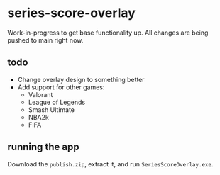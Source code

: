 # series-score-overlay
Work-in-progress to get base functionality up. All changes are being pushed to main right now.

## todo
* Change overlay design to something better
* Add support for other games:
  - Valorant
  - League of Legends
  - Smash Ultimate
  - NBA2k
  - FIFA

## running the app
Download the `publish.zip`, extract it, and run `SeriesScoreOverlay.exe`.
